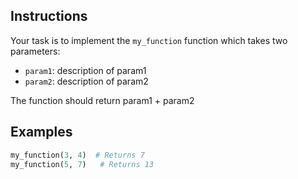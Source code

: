 ## Instructions

Your task is to implement the `my_function` function which takes two parameters:
- `param1`: description of param1
- `param2`: description of param2

The function should return param1 + param2


## Examples

```python
my_function(3, 4)  # Returns 7
my_function(5, 7)   # Returns 13 